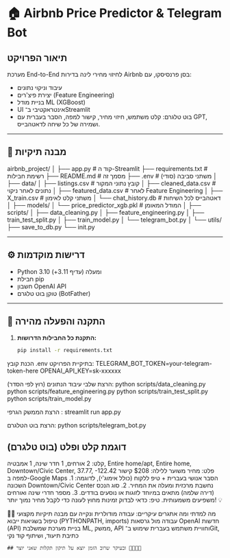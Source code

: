 # 🏠 Airbnb Price Predictor & Telegram Bot

## תיאור הפרויקט
מערכת End-to-End לחיזוי מחירי לינה בדירות Airbnb בסן פרנסיסקו, עם:
- עיבוד וניקוי נתונים
- יצירת פיצ'רים (Feature Engineering)
- בניית מודל ML (XGBoost)
- UI אינטראקטיבי ב־Streamlit
- בוט טלגרם: קלט משתמש, חיזוי מחיר, קישור למפה, הסבר בעברית עם GPT, ושמירה של כל שיחה לדאטהבייס.

---
## 📁 מבנה תיקיות
airbnb_project/
│
├── app.py # קוד ה-Streamlit
├── requirements.txt # רשימת חבילות
├── README.md # מסמך זה
├── .env # משתני סביבה (סודי)
│
├── data/
│ ├── listings.csv # קובץ נתוני המקור
│ ├── cleaned_data.csv # נתונים לאחר ניקוי
│ ├── featured_data.csv # לאחר Feature Engineering
│ ├── X_train.csv # משתני קלט לאימון
│ └── chat_history.db # דאטהבייס לכל השיחות
│
├── models/
│ └── price_predictor_xgb.pkl # המודל המאומן
│
├── scripts/
│ ├── data_cleaning.py
│ ├── feature_engineering.py
│ ├── train_test_split.py
│ ├── train_model.py
│ └── telegram_bot.py
│
└── utils/
├── save_to_db.py
└── init.py

---
## ⚙️ דרישות מוקדמות

- Python 3.10 ומעלה (עדיף 3.11+)
- חבילת pip
- חשבון OpenAI API
- טוקן בוט טלגרם (BotFather)

---
## 🚀 התקנה והפעלה מהירה

1. **התקנת כל החבילות הדרושות:**
   ```sh
   pip install -r requirements.txt

הכנת קובץ .env בתיקיית הפרויקט:
TELEGRAM_BOT_TOKEN=your-telegram-token-here
OPENAI_API_KEY=sk-xxxxxx

הרצת שלבי עיבוד הנתונים (רוץ לפי הסדר):
python scripts/data_cleaning.py
python scripts/feature_engineering.py
python scripts/train_test_split.py
python scripts/train_model.py

הרצת הממשק הגרפי :
streamlit run app.py

הרצת בוט הטלגרם:
python scripts/telegram_bot.py

## דוגמת קלט ופלט (בוט טלגרם)
קלט:
2 אורחים, 1 חדר שינה, 1 אמבטיה, Entire home/apt, Entire home, Downtown/Civic Center, 37.77, -122.42
פלט:
    מחיר משוער ללילה: $208
    קישור למפה ב-Google Maps
    הסבר אנושי בעברית + טיפ ללקוח (כולל אימוג'י), לדוגמה:
    1. השכונה Downtown/Civic Center נחשבת מרכזית ומעלה את המחיר.
2. סוג הנכס (דירה שלמה) מתאים במיוחד לזוגות או נוסעים בודדים.
3. מספר חדרי שינה ואורחים משפיעים משמעותית.
טיפ: כדאי לבדוק זמינות מחוץ לעונה כדי לקבל מחיר נמוך יותר! 💡


👨‍💻 מה למדתי ומה אתגרים עיקריים:
    עבודה מודולרית ונקייה עם מבנה תיקיות מקצועי
    טיפול בשגיאות ייבוא (PYTHONPATH, imports)
    עבודה מול גרסאות OpenAI חדשות (API)
    בניית מערכת שמשלבת ML, ממשק, API וחוויית משתמש בעברית
    שימוש ב־Git, כתיבת תיעוד, ושיתוף קוד נקי

    ## ובעיקר שרוב הזמן יוצא על תיקון תקלות שאני יוצר 🤣🤣🤣🤣

